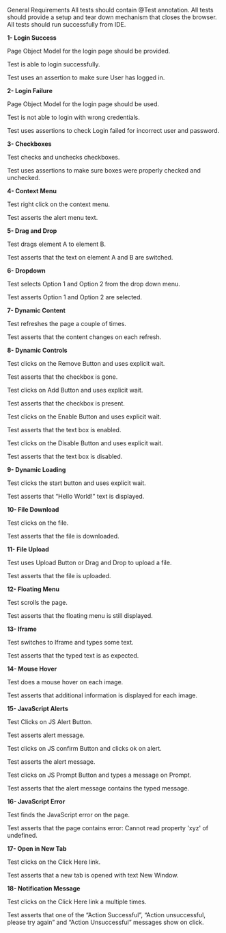
General Requirements
All tests should contain @Test annotation.
All tests should provide a setup and tear down mechanism that closes the browser.
All tests should run successfully from IDE. 

**1- Login Success**

Page Object Model for the login page should be provided.

Test is able to login successfully.

Test uses an assertion to make sure User has logged in.


**2- Login Failure**

Page Object Model for the login page should be used.

Test is not able to login with wrong credentials.

Test uses assertions to check Login failed for incorrect user and password.


**3- Checkboxes**

Test checks and unchecks checkboxes.

Test uses assertions to make sure boxes were properly checked and unchecked.


**4- Context Menu**

Test right click on the context menu.

Test asserts the alert menu text.


**5- Drag and Drop**

Test drags element A to element B.

Test asserts that the text on element A and B are switched.


**6- Dropdown**

Test selects Option 1 and Option 2 from the drop down menu.

Test asserts Option 1 and Option 2 are selected.


**7- Dynamic Content**

Test refreshes the page a couple of times.

Test asserts that the content changes on each refresh.


**8- Dynamic Controls**

Test clicks on the Remove Button and uses explicit wait.

Test asserts that the checkbox is gone.

Test clicks on Add Button and uses explicit wait.

Test asserts that the checkbox is present.

Test clicks on the Enable Button and uses explicit wait.

Test asserts that the text box is enabled.

Test clicks on the Disable Button and uses explicit wait.

Test asserts that the text box is disabled.



**9- Dynamic Loading**

Test clicks the start button and uses explicit wait.

Test asserts that “Hello World!” text is displayed.



**10- File Download**

Test clicks on the file.

Test asserts that the file is downloaded.



**11- File Upload**

Test uses Upload Button or Drag and Drop to upload a file.

Test asserts that the file is uploaded.



**12- Floating Menu**

Test scrolls the page.

Test asserts that the floating menu is still displayed.



**13- Iframe**

Test switches to Iframe and types some text.

Test asserts that the typed text is as expected.



**14- Mouse Hover**

Test does a mouse hover on each image.

Test asserts that additional information is displayed for each image.



**15- JavaScript Alerts**

Test Clicks on JS Alert Button.

Test asserts alert message.

Test clicks on JS confirm Button and clicks ok on alert.

Test asserts the alert message.

Test clicks on JS Prompt Button and types a message on Prompt.

Test asserts that the alert message contains the typed message.


**16- JavaScript Error**

Test finds the JavaScript error on the page.

Test asserts that the page contains error: Cannot read property 'xyz' of undefined.

**17- Open in New Tab**

Test clicks on the Click Here link.

Test asserts that a new tab is opened with text New Window.

**18- Notification Message**

Test clicks on the Click Here link a multiple times.

Test asserts that one of the “Action Successful”, “Action unsuccessful, please try again” and “Action Unsuccessful” messages show on click.